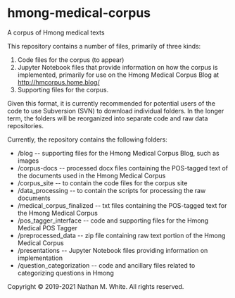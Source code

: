 # hmong-medical-corpus
A corpus of Hmong medical texts

This repository contains a number of files, primarily of three kinds:
1) Code files for the corpus (to appear)
2) Jupyter Notebook files that provide information on how the corpus is implemented,
    primarily for use on the Hmong Medical Corpus Blog at <http://hmcorpus.home.blog/>
3) Supporting files for the corpus.

Given this format, it is currently recommended for potential users of the code to use Subversion (SVN) to download individual folders.
In the longer term, the folders will be reorganized into separate code and raw data repositories.

Currently, the repository contains the following folders:
* /blog -- supporting files for the Hmong Medical Corpus Blog, such as images
* /corpus-docs -- processed docx files containing the POS-tagged text of the documents used in the Hmong Medical Corpus
* /corpus_site -- to contain the code files for the corpus site
* /data_processing -- to contain the scripts for processing the raw documents
* /medical_corpus_finalized -- txt files containing the POS-tagged text for the Hmong Medical Corpus
* /pos_tagger_interface -- code and supporting files for the Hmong Medical POS Tagger
* /preprocessed_data -- zip file containing raw text portion of the Hmong Medical Corpus
* /presentations -- Jupyter Notebook files providing information on implementation
* /question_categorization -- code and ancillary files related to categorizing questions in Hmong

Copyright © 2019-2021 Nathan M. White. All rights reserved.
